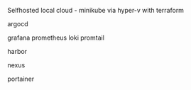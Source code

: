 Selfhosted local cloud - minikube via hyper-v with terraform

argocd

grafana prometheus loki promtail

harbor

nexus

portainer
